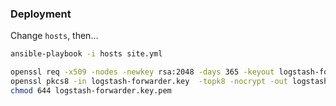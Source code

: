 ### Deployment

Change `hosts`, then...

```sh
ansible-playbook -i hosts site.yml
```

``` bash
openssl req -x509 -nodes -newkey rsa:2048 -days 365 -keyout logstash-forwarder.key -out logstash-forwarder.crt -subj /CN=vm.local
openssl pkcs8 -in logstash-forwarder.key  -topk8 -nocrypt -out logstash-forwarder.key.pem
chmod 644 logstash-forwarder.key.pem
```